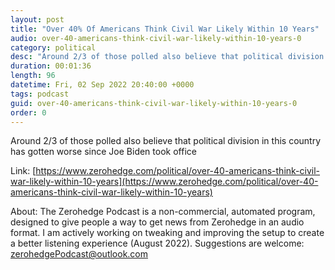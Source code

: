 ```yaml
---
layout: post
title: "Over 40% Of Americans Think Civil War Likely Within 10 Years"
audio: over-40-americans-think-civil-war-likely-within-10-years-0
category: political
desc: "Around 2/3 of those polled also believe that political division in this country has gotten worse since Joe Biden took office"
duration: 00:01:36
length: 96
datetime: Fri, 02 Sep 2022 20:40:00 +0000
tags: podcast
guid: over-40-americans-think-civil-war-likely-within-10-years-0
order: 0
---
```

Around 2/3 of those polled also believe that political division in this country has gotten worse since Joe Biden took office

Link: [https://www.zerohedge.com/political/over-40-americans-think-civil-war-likely-within-10-years](https://www.zerohedge.com/political/over-40-americans-think-civil-war-likely-within-10-years)

About: The Zerohedge Podcast is a non-commercial, automated program, designed to give people a way to get news from Zerohedge in an audio format.  I am actively working on tweaking and improving the setup to create a better listening experience (August 2022).  Suggestions are welcome: [zerohedgePodcast@outlook.com](mailto:zerohedgePodcast@outlook.com)